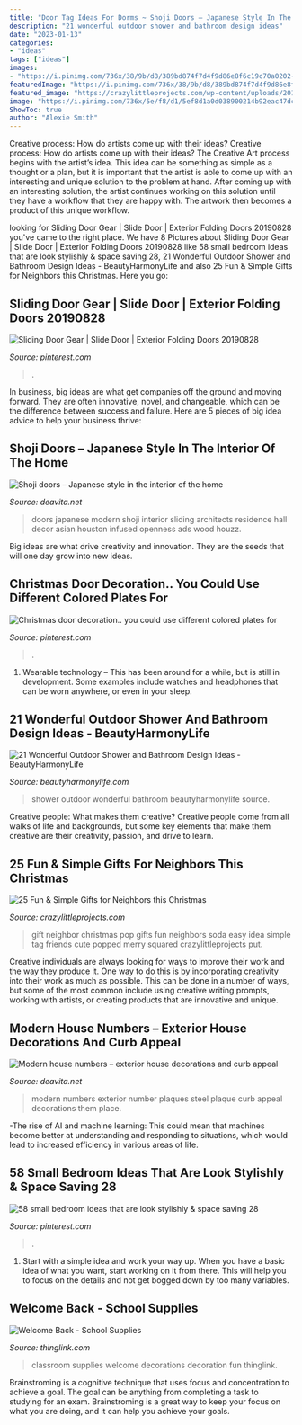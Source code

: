 ```yaml
---
title: "Door Tag Ideas For Dorms ~ Shoji Doors – Japanese Style In The Interior Of The Home"
description: "21 wonderful outdoor shower and bathroom design ideas"
date: "2023-01-13"
categories:
- "ideas"
tags: ["ideas"]
images:
- "https://i.pinimg.com/736x/38/9b/d8/389bd874f7d4f9d86e8f6c19c70a0202--christmas-classroom-door-ginger-bread-house.jpg?b=t"
featuredImage: "https://i.pinimg.com/736x/38/9b/d8/389bd874f7d4f9d86e8f6c19c70a0202--christmas-classroom-door-ginger-bread-house.jpg?b=t"
featured_image: "https://crazylittleprojects.com/wp-content/uploads/2017/11/Pop-Neighbor-Gift.jpg"
image: "https://i.pinimg.com/736x/5e/f8/d1/5ef8d1a0d038900214b92eac47dc8064.jpg"
ShowToc: true
author: "Alexie Smith"
---
```



Creative process: How do artists come up with their ideas?
Creative process: How do artists come up with their ideas?
The Creative Art process begins with the artist’s idea. This idea can be something as simple as a thought or a plan, but it is important that the artist is able to come up with an interesting and unique solution to the problem at hand. After coming up with an interesting solution, the artist continues working on this solution until they have a workflow that they are happy with. The artwork then becomes a product of this unique workflow.

	

		
looking for Sliding Door Gear | Slide Door | Exterior Folding Doors 20190828 you've came to the right place. We have 8 Pictures about Sliding Door Gear | Slide Door | Exterior Folding Doors 20190828 like 58 small bedroom ideas that are look stylishly &amp; space saving 28, 21 Wonderful Outdoor Shower and Bathroom Design Ideas - BeautyHarmonyLife and also 25 Fun &amp; Simple Gifts for Neighbors this Christmas. Here you go:
		
    
## Sliding Door Gear | Slide Door | Exterior Folding Doors 20190828

<img loading=lazy src="https://i.pinimg.com/736x/5e/f8/d1/5ef8d1a0d038900214b92eac47dc8064.jpg" onerror="this.onerror=null;this.src='https://tse3.mm.bing.net/th?id=OIP.L0JnG6lukG7uAAHtpSEwwQHaKl&amp;pid=15.1';" alt="Sliding Door Gear | Slide Door | Exterior Folding Doors 20190828">

_Source: pinterest.com_

>. 

	

In business, big ideas are what get companies off the ground and moving forward. They are often innovative, novel, and changeable, which can be the difference between success and failure. Here are 5 pieces of big idea advice to help your business thrive:

    
## Shoji Doors – Japanese Style In The Interior Of The Home

<img loading=lazy src="https://deavita.net/wp-content/uploads/2015/03/modern-hall-sliding-doors-Japanese-style-shoji-doors.jpg" onerror="this.onerror=null;this.src='https://tse4.mm.bing.net/th?id=OIP.4Fb0xfhWK0RF42uT4Vy58wHaLU&amp;pid=15.1';" alt="Shoji doors – Japanese style in the interior of the home">

_Source: deavita.net_

>doors japanese modern shoji interior sliding architects residence hall decor asian houston infused openness ads wood houzz. 

	

Big ideas are what drive creativity and innovation. They are the seeds that will one day grow into new ideas.

    
## Christmas Door Decoration.. You Could Use Different Colored Plates For

<img loading=lazy src="https://i.pinimg.com/736x/38/9b/d8/389bd874f7d4f9d86e8f6c19c70a0202--christmas-classroom-door-ginger-bread-house.jpg?b=t" onerror="this.onerror=null;this.src='https://tse1.mm.bing.net/th?id=OIP.zNan2m9FO2AV458BwC_sPwHaJ3&amp;pid=15.1';" alt="Christmas door decoration.. you could use different colored plates for">

_Source: pinterest.com_

>. 

	

1. Wearable technology – This has been around for a while, but is still in development. Some examples include watches and headphones that can be worn anywhere, or even in your sleep.

    
## 21 Wonderful Outdoor Shower And Bathroom Design Ideas - BeautyHarmonyLife

<img loading=lazy src="https://beautyharmonylife.com/wp-content/uploads/2013/10/4f4b317fb94ab.jpg" onerror="this.onerror=null;this.src='https://tse2.mm.bing.net/th?id=OIP.hkbEkrtD6laufFW0J3wJYQHaLI&amp;pid=15.1';" alt="21 Wonderful Outdoor Shower and Bathroom Design Ideas - BeautyHarmonyLife">

_Source: beautyharmonylife.com_

>shower outdoor wonderful bathroom beautyharmonylife source. 

	

Creative people: What makes them creative?
Creative people come from all walks of life and backgrounds, but some key elements that make them creative are their creativity, passion, and drive to learn.

    
## 25 Fun &amp; Simple Gifts For Neighbors This Christmas

<img loading=lazy src="https://crazylittleprojects.com/wp-content/uploads/2017/11/Pop-Neighbor-Gift.jpg" onerror="this.onerror=null;this.src='https://tse3.mm.bing.net/th?id=OIP.OLNBbbmreV5yH_gXbbTuEAHaLG&amp;pid=15.1';" alt="25 Fun &amp; Simple Gifts for Neighbors this Christmas">

_Source: crazylittleprojects.com_

>gift neighbor christmas pop gifts fun neighbors soda easy idea simple tag friends cute popped merry squared crazylittleprojects put. 

	

Creative individuals are always looking for ways to improve their work and the way they produce it. One way to do this is by incorporating creativity into their work as much as possible. This can be done in a number of ways, but some of the most common include using creative writing prompts, working with artists, or creating products that are innovative and unique.

    
## Modern House Numbers – Exterior House Decorations And Curb Appeal

<img loading=lazy src="https://deavita.net/wp-content/uploads/2016/09/modern-house-numbers-orange-steel-house-number-plaques.jpg" onerror="this.onerror=null;this.src='https://tse4.mm.bing.net/th?id=OIP.AYube4DomP5OZykN1fMyEQHaHa&amp;pid=15.1';" alt="Modern house numbers – exterior house decorations and curb appeal">

_Source: deavita.net_

>modern numbers exterior number plaques steel plaque curb appeal decorations them place. 

	

-The rise of AI and machine learning: This could mean that machines become better at understanding and responding to situations, which would lead to increased efficiency in various areas of life.

    
## 58 Small Bedroom Ideas That Are Look Stylishly &amp; Space Saving 28

<img loading=lazy src="https://i.pinimg.com/736x/9d/b5/2d/9db52d96a967529d4322d51fb55efd71.jpg" onerror="this.onerror=null;this.src='https://tse3.mm.bing.net/th?id=OIP.Aatkpt9E3Pw_ONuj9bqJcgHaJ3&amp;pid=15.1';" alt="58 small bedroom ideas that are look stylishly &amp; space saving 28">

_Source: pinterest.com_

>. 

	

1. Start with a simple idea and work your way up. When you have a basic idea of what you want, start working on it from there. This will help you to focus on the details and not get bogged down by too many variables.

    
## Welcome Back - School Supplies

<img loading=lazy src="http://cdn.thinglink.me/api/image/797873403133427712/1024/10/scaletowidth/0/0/1/1/false/true?wait=true" onerror="this.onerror=null;this.src='https://tse4.mm.bing.net/th?id=OIP.AaPpm7LCi9413xj4DCt32AHaFA&amp;pid=15.1';" alt="Welcome Back - School Supplies">

_Source: thinglink.com_

>classroom supplies welcome decorations decoration fun thinglink. 

	

Brainstroming is a cognitive technique that uses focus and concentration to achieve a goal. The goal can be anything from completing a task to studying for an exam. Brainstroming is a great way to keep your focus on what you are doing, and it can help you achieve your goals.

